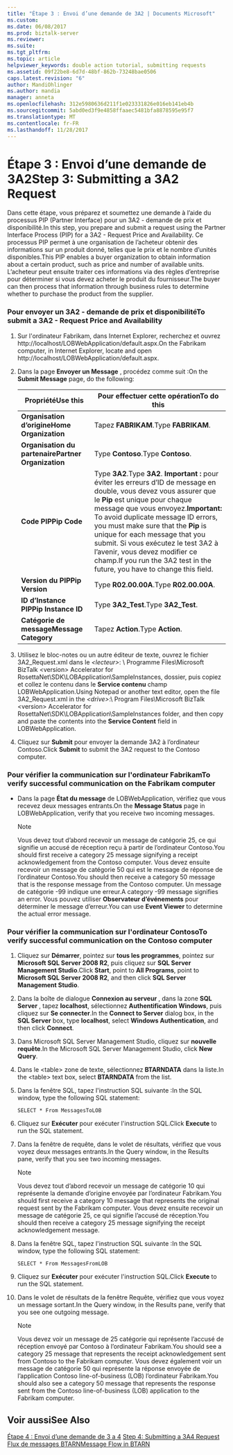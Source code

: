 ```yaml
---
title: "Étape 3 : Envoi d’une demande de 3A2 | Documents Microsoft"
ms.custom: 
ms.date: 06/08/2017
ms.prod: biztalk-server
ms.reviewer: 
ms.suite: 
ms.tgt_pltfrm: 
ms.topic: article
helpviewer_keywords: double action tutorial, submitting requests
ms.assetid: 09f22be8-6d7d-48bf-862b-73248bae0506
caps.latest.revision: "6"
author: MandiOhlinger
ms.author: mandia
manager: anneta
ms.openlocfilehash: 312e5980636d211f1e023331826e016eb141eb4b
ms.sourcegitcommit: 5abd0ed3f9e4858ffaaec5481bfa8878595e95f7
ms.translationtype: MT
ms.contentlocale: fr-FR
ms.lasthandoff: 11/28/2017
---
```

# <a name="step-3-submitting-a-3a2-request"></a><span data-ttu-id="19196-102">Étape 3 : Envoi d’une demande de 3A2</span><span class="sxs-lookup"><span data-stu-id="19196-102">Step 3: Submitting a 3A2 Request</span></span>
<span data-ttu-id="19196-103">Dans cette étape, vous préparez et soumettez une demande à l’aide du processus PIP (Partner Interface) pour un 3A2 - demande de prix et disponibilité.</span><span class="sxs-lookup"><span data-stu-id="19196-103">In this step, you prepare and submit a request using the Partner Interface Process (PIP) for a 3A2 - Request Price and Availability.</span></span> <span data-ttu-id="19196-104">Ce processus PIP permet à une organisation de l’acheteur obtenir des informations sur un produit donné, telles que le prix et le nombre d’unités disponibles.</span><span class="sxs-lookup"><span data-stu-id="19196-104">This PIP enables a buyer organization to obtain information about a certain product, such as price and number of available units.</span></span> <span data-ttu-id="19196-105">L’acheteur peut ensuite traiter ces informations via des règles d’entreprise pour déterminer si vous devez acheter le produit du fournisseur.</span><span class="sxs-lookup"><span data-stu-id="19196-105">The buyer can then process that information through business rules to determine whether to purchase the product from the supplier.</span></span>  
  
### <a name="to-submit-a-3a2---request-price-and-availability"></a><span data-ttu-id="19196-106">Pour envoyer un 3A2 - demande de prix et disponibilité</span><span class="sxs-lookup"><span data-stu-id="19196-106">To submit a 3A2 - Request Price and Availability</span></span>  
  
1.  <span data-ttu-id="19196-107">Sur l'ordinateur Fabrikam, dans Internet Explorer, recherchez et ouvrez http://localhost/LOBWebApplication/default.aspx.</span><span class="sxs-lookup"><span data-stu-id="19196-107">On the Fabrikam computer, in Internet Explorer, locate and open http://localhost/LOBWebApplication/default.aspx.</span></span>  
  
2.  <span data-ttu-id="19196-108">Dans la page **Envoyer un Message** , procédez comme suit :</span><span class="sxs-lookup"><span data-stu-id="19196-108">On the **Submit Message** page, do the following:</span></span>  
  
    |<span data-ttu-id="19196-109">Propriété</span><span class="sxs-lookup"><span data-stu-id="19196-109">Use this</span></span>|<span data-ttu-id="19196-110">Pour effectuer cette opération</span><span class="sxs-lookup"><span data-stu-id="19196-110">To do this</span></span>|  
    |--------------|----------------|  
    |<span data-ttu-id="19196-111">**Organisation d’origine**</span><span class="sxs-lookup"><span data-stu-id="19196-111">**Home Organization**</span></span>|<span data-ttu-id="19196-112">Tapez **FABRIKAM**.</span><span class="sxs-lookup"><span data-stu-id="19196-112">Type **FABRIKAM**.</span></span>|  
    |<span data-ttu-id="19196-113">**Organisation du partenaire**</span><span class="sxs-lookup"><span data-stu-id="19196-113">**Partner Organization**</span></span>|<span data-ttu-id="19196-114">Type **Contoso**.</span><span class="sxs-lookup"><span data-stu-id="19196-114">Type **Contoso**.</span></span>|  
    |<span data-ttu-id="19196-115">**Code PIP**</span><span class="sxs-lookup"><span data-stu-id="19196-115">**Pip Code**</span></span>|<span data-ttu-id="19196-116">Type **3A2**.</span><span class="sxs-lookup"><span data-stu-id="19196-116">Type **3A2**.</span></span> <span data-ttu-id="19196-117">**Important :** pour éviter les erreurs d’ID de message en double, vous devez vous assurer que le **Pip** est unique pour chaque message que vous envoyez.</span><span class="sxs-lookup"><span data-stu-id="19196-117">**Important:**  To avoid duplicate message ID errors, you must make sure that the **Pip** is unique for each message that you submit.</span></span> <span data-ttu-id="19196-118">Si vous exécutez le test 3A2 à l’avenir, vous devez modifier ce champ.</span><span class="sxs-lookup"><span data-stu-id="19196-118">If you run the 3A2 test in the future, you have to change this field.</span></span>|  
    |<span data-ttu-id="19196-119">**Version du PIP**</span><span class="sxs-lookup"><span data-stu-id="19196-119">**Pip Version**</span></span>|<span data-ttu-id="19196-120">Type **R02.00.00A**.</span><span class="sxs-lookup"><span data-stu-id="19196-120">Type **R02.00.00A**.</span></span>|  
    |<span data-ttu-id="19196-121">**ID d’Instance PIP**</span><span class="sxs-lookup"><span data-stu-id="19196-121">**Pip Instance ID**</span></span>|<span data-ttu-id="19196-122">Type **3A2_Test**.</span><span class="sxs-lookup"><span data-stu-id="19196-122">Type **3A2_Test**.</span></span>|  
    |<span data-ttu-id="19196-123">**Catégorie de message**</span><span class="sxs-lookup"><span data-stu-id="19196-123">**Message Category**</span></span>|<span data-ttu-id="19196-124">Tapez **Action**.</span><span class="sxs-lookup"><span data-stu-id="19196-124">Type **Action**.</span></span>|  
  
3.  <span data-ttu-id="19196-125">Utilisez le bloc-notes ou un autre éditeur de texte, ouvrez le fichier 3A2_Request.xml dans le  *\<lecteur\>*: \ Programme Files\Microsoft BizTalk \<version\> Accelerator for RosettaNet\SDK\LOBApplication\SampleInstances, dossier, puis copiez et collez le contenu dans le **Service contenu** champ LOBWebApplication.</span><span class="sxs-lookup"><span data-stu-id="19196-125">Using Notepad or another text editor, open the file 3A2_Request.xml in the *\<drive\>*:\ Program Files\Microsoft BizTalk \<version\> Accelerator for RosettaNet\SDK\LOBApplication\SampleInstances folder, and then copy and paste the contents into the **Service Content** field in LOBWebApplication.</span></span>  
  
4.  <span data-ttu-id="19196-126">Cliquez sur **Submit** pour envoyer la demande 3A2 à l’ordinateur Contoso.</span><span class="sxs-lookup"><span data-stu-id="19196-126">Click **Submit** to submit the 3A2 request to the Contoso computer.</span></span>  
  
### <a name="to-verify-successful-communication-on-the-fabrikam-computer"></a><span data-ttu-id="19196-127">Pour vérifier la communication sur l'ordinateur Fabrikam</span><span class="sxs-lookup"><span data-stu-id="19196-127">To verify successful communication on the Fabrikam computer</span></span>  
  
-   <span data-ttu-id="19196-128">Dans la page **État du message** de LOBWebApplication, vérifiez que vous recevez deux messages entrants.</span><span class="sxs-lookup"><span data-stu-id="19196-128">On the **Message Status** page in LOBWebApplication, verify that you receive two incoming messages.</span></span>  
  
    > [!NOTE]
    >  <span data-ttu-id="19196-129">Vous devez tout d’abord recevoir un message de catégorie 25, ce qui signifie un accusé de réception reçu à partir de l’ordinateur Contoso.</span><span class="sxs-lookup"><span data-stu-id="19196-129">You should first receive a category 25 message signifying a receipt acknowledgement from the Contoso computer.</span></span> <span data-ttu-id="19196-130">Vous devez ensuite recevoir un message de catégorie 50 qui est le message de réponse de l’ordinateur Contoso.</span><span class="sxs-lookup"><span data-stu-id="19196-130">You should then receive a category 50 message that is the response message from the Contoso computer.</span></span> <span data-ttu-id="19196-131">Un message de catégorie -99 indique une erreur.</span><span class="sxs-lookup"><span data-stu-id="19196-131">A category -99 message signifies an error.</span></span> <span data-ttu-id="19196-132">Vous pouvez utiliser **Observateur d’événements** pour déterminer le message d’erreur.</span><span class="sxs-lookup"><span data-stu-id="19196-132">You can use **Event Viewer** to determine the actual error message.</span></span>  
  
### <a name="to-verify-successful-communication-on-the-contoso-computer"></a><span data-ttu-id="19196-133">Pour vérifier la communication sur l'ordinateur Contoso</span><span class="sxs-lookup"><span data-stu-id="19196-133">To verify successful communication on the Contoso computer</span></span>  
  
1.  <span data-ttu-id="19196-134">Cliquez sur **Démarrer**, pointez sur **tous les programmes**, pointez sur **Microsoft SQL Server 2008 R2**, puis cliquez sur **SQL Server Management Studio**.</span><span class="sxs-lookup"><span data-stu-id="19196-134">Click **Start**, point to **All Programs**, point to **Microsoft SQL Server 2008 R2**, and then click **SQL Server Management Studio**.</span></span>  
  
2.  <span data-ttu-id="19196-135">Dans la boîte de dialogue **Connexion au serveur** , dans la zone **SQL Server** , tapez **localhost**, sélectionnez **Authentification Windows**, puis cliquez sur **Se connecter**.</span><span class="sxs-lookup"><span data-stu-id="19196-135">In the **Connect to Server** dialog box, in the **SQL Server** box, type **localhost**, select **Windows Authentication**, and then click **Connect**.</span></span>  
  
3.  <span data-ttu-id="19196-136">Dans Microsoft SQL Server Management Studio, cliquez sur **nouvelle requête**.</span><span class="sxs-lookup"><span data-stu-id="19196-136">In the Microsoft SQL Server Management Studio, click **New Query**.</span></span>  
  
4.  <span data-ttu-id="19196-137">Dans le \<table\> zone de texte, sélectionnez **BTARNDATA** dans la liste.</span><span class="sxs-lookup"><span data-stu-id="19196-137">In the \<table\> text box, select **BTARNDATA** from the list.</span></span>  
  
5.  <span data-ttu-id="19196-138">Dans la fenêtre SQL, tapez l'instruction SQL suivante :</span><span class="sxs-lookup"><span data-stu-id="19196-138">In the SQL window, type the following SQL statement:</span></span>  
  
    ```  
    SELECT * From MessagesToLOB  
    ```  
  
6.  <span data-ttu-id="19196-139">Cliquez sur **Exécuter** pour exécuter l'instruction SQL.</span><span class="sxs-lookup"><span data-stu-id="19196-139">Click **Execute** to run the SQL statement.</span></span>  
  
7.  <span data-ttu-id="19196-140">Dans la fenêtre de requête, dans le volet de résultats, vérifiez que vous voyez deux messages entrants.</span><span class="sxs-lookup"><span data-stu-id="19196-140">In the Query window, in the Results pane, verify that you see two incoming messages.</span></span>  
  
    > [!NOTE]
    >  <span data-ttu-id="19196-141">Vous devez tout d’abord recevoir un message de catégorie 10 qui représente la demande d’origine envoyée par l’ordinateur Fabrikam.</span><span class="sxs-lookup"><span data-stu-id="19196-141">You should first receive a category 10 message that represents the original request sent by the Fabrikam computer.</span></span> <span data-ttu-id="19196-142">Vous devez ensuite recevoir un message de catégorie 25, ce qui signifie l’accusé de réception.</span><span class="sxs-lookup"><span data-stu-id="19196-142">You should then receive a category 25 message signifying the receipt acknowledgement message.</span></span>  
  
8.  <span data-ttu-id="19196-143">Dans la fenêtre SQL, tapez l'instruction SQL suivante :</span><span class="sxs-lookup"><span data-stu-id="19196-143">In the SQL window, type the following SQL statement:</span></span>  
  
    ```  
    SELECT * From MessagesFromLOB  
    ```  
  
9. <span data-ttu-id="19196-144">Cliquez sur **Exécuter** pour exécuter l'instruction SQL.</span><span class="sxs-lookup"><span data-stu-id="19196-144">Click **Execute** to run the SQL statement.</span></span>  
  
10. <span data-ttu-id="19196-145">Dans le volet de résultats de la fenêtre Requête, vérifiez que vous voyez un message sortant.</span><span class="sxs-lookup"><span data-stu-id="19196-145">In the Query window, in the Results pane, verify that you see one outgoing message.</span></span>  
  
    > [!NOTE]
    >  <span data-ttu-id="19196-146">Vous devez voir un message de 25 catégorie qui représente l’accusé de réception envoyé par Contoso à l’ordinateur Fabrikam.</span><span class="sxs-lookup"><span data-stu-id="19196-146">You should see a category 25 message that represents the receipt acknowledgement sent from Contoso to the Fabrikam computer.</span></span> <span data-ttu-id="19196-147">Vous devez également voir un message de catégorie 50 qui représente la réponse envoyée de l’application Contoso line-of-business (LOB) l’ordinateur Fabrikam.</span><span class="sxs-lookup"><span data-stu-id="19196-147">You should also see a category 50 message that represents the response sent from the Contoso line-of-business (LOB) application to the Fabrikam computer.</span></span>  
  
## <a name="see-also"></a><span data-ttu-id="19196-148">Voir aussi</span><span class="sxs-lookup"><span data-stu-id="19196-148">See Also</span></span>  
 <span data-ttu-id="19196-149">[Étape 4 : Envoi d’une demande de 3 a 4](../../adapters-and-accelerators/accelerator-rosettanet/step-4-submitting-a-3a4-request.md) </span><span class="sxs-lookup"><span data-stu-id="19196-149">[Step 4: Submitting a 3A4 Request](../../adapters-and-accelerators/accelerator-rosettanet/step-4-submitting-a-3a4-request.md) </span></span>  
 [<span data-ttu-id="19196-150">Flux de messages BTARN</span><span class="sxs-lookup"><span data-stu-id="19196-150">Message Flow in BTARN</span></span>](../../adapters-and-accelerators/accelerator-rosettanet/message-flow-in-btarn.md)